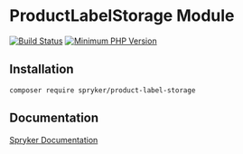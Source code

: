 # ProductLabelStorage Module
[![Build Status](https://travis-ci.org/spryker/product-label-storage.svg)](https://travis-ci.org/spryker/product-label-storage)
[![Minimum PHP Version](https://img.shields.io/badge/php-%3E%3D%207.2-8892BF.svg)](https://php.net/)

## Installation

```
composer require spryker/product-label-storage
```

## Documentation

[Spryker Documentation](https://spryker.github.io)
